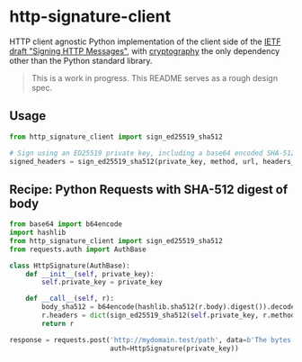 # http-signature-client

HTTP client agnostic Python implementation of the client side of the [IETF draft "Signing HTTP Messages"](https://tools.ietf.org/html/draft-ietf-httpbis-message-signatures-00), with [cryptography](https://github.com/pyca/cryptography) the only dependency other than the Python standard library.

> This is a work in progress. This README serves as a rough design spec.


## Usage

```python
from http_signature_client import sign_ed25519_sha512

# Sign using an ED25519 private key, including a base64 encoded SHA-512 digest of the request body
signed_headers = sign_ed25519_sha512(private_key, method, url, headers_to_sign, body_sha512)
```


## Recipe: Python Requests with SHA-512 digest of body

```python
from base64 import b64encode
import hashlib
from http_signature_client import sign_ed25519_sha512
from requests.auth import AuthBase

class HttpSignature(AuthBase):
    def __init__(self, private_key):
        self.private_key = private_key

    def __call__(self, r):
        body_sha512 = b64encode(hashlib.sha512(r.body).digest()).decode('ascii')
        r.headers = dict(sign_ed25519_sha512(self.private_key, r.method, r.path_url, headers_to_sign, body_sha512))
        return r

response = requests.post('http://mydomain.test/path', data=b'The bytes',
                         auth=HttpSignature(private_key))
```
